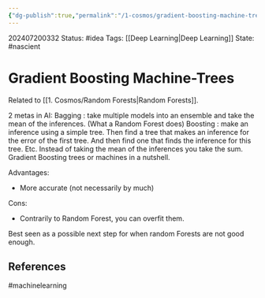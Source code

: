 ```yaml
---
{"dg-publish":true,"permalink":"/1-cosmos/gradient-boosting-machine-trees/"}
---
```


 202407200332
Status: #idea
Tags: [[Deep Learning\|Deep Learning]]
State: #nascient
# Gradient Boosting Machine-Trees
Related to [[1. Cosmos/Random Forests\|Random Forests]].

2 metas in AI:
Bagging : take multiple models into an ensemble and take the mean of the inferences. (What a Random Forest does)
Boosting : make an inference using a simple tree. Then find a tree that makes an inference for the error of the first tree. And then find one that finds the inference for this tree. Etc. Instead of taking the mean of the inferences you take the sum. Gradient Boosting trees or machines in a nutshell.

Advantages:
- More accurate (not necessarily by much)

Cons:
- Contrarily to Random Forest, you can overfit them.

Best seen as a possible next step for when random Forests are not good enough.


## References



#machinelearning